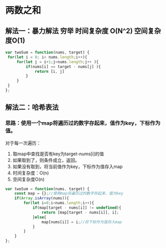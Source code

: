 # 两数之和
## 解法一：暴力解法 穷举  时间复杂度 O(N^2) 空间复杂度O(1)
```JavaScript
var twoSum = function(nums, target) {
 for(let i = 0; i< nums.length;i++){
     for(let j = i+1;j<nums.length;j++ ){
         if(nums[i] == target - nums[j] ){
             return [i, j]
         }
     }
 }
};
```

## 解法二：哈希表法
### 思路：使用一个map将遍历过的数字存起来，值作为key，下标作为值。
对于每一次遍历：

1. 取map中查找是否有key为target-nums[i]的值
2. 如果取到了，则条件成立，返回。
3. 如果没有取到，将当前值作为key，下标作为值存入map
4. 时间复杂度：O(n)
5. 空间复杂度O(n)

``` javascript
var twoSum = function(nums, target) {
    const map = {};//使用map将遍历过的数字存起来，值为key
    if(Array.isArray(nums)){
        for(let i=0;i<nums.length;i++){
            if(map[target - nums[i]] != undefined){
                return [map[target - nums[i]], i];
            }else{
                map[nums[i]] = i;//将下标作为值存入map
            }
        }
    }
};

```
